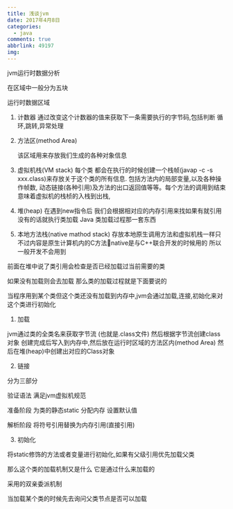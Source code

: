```yaml
---
title: 浅谈jvm
date: 2017年4月8日
categories:
  - java
comments: true
abbrlink: 49197
img:
---
```


jvm运行时数据分析

在区域中一般分为五块


运行时数据区域
1. 计数器
	通过改变这个计数器的值来获取下一条需要执行的字节码,包括判断
	循环,跳转,异常处理
	
2. 方法区(method Area)
	
	该区域用来存放我们生成的各种对象信息
	
	
3. 虚拟机栈(VM stack)
	每个类 都会在执行的时候创建一个栈帧(javap -c -s xxx.class)来存放关于这个类的所有信息.
	包括方法内的局部变量,以及各种操作帧数, 动态链接(各种引用)及方法的出口返回值等等。每个方法的调用到结束意味着虚拟机的栈桢的入栈到出栈,
	
4. 堆(heap) 
	在遇到new指令后 我们会根据相对应的内存引用来找如果有就引用 没有的话就执行类加载 Java 类加载过程那一套东西
	
5. 本地方法栈(native mathod stack)
	存放本地原生调用方法和虚拟机栈一样只不过内容是原生计算机内的C方法native是与C++联合开发的时候用的 所以一般开发不会用到




前面在堆中说了类引用会检查是否已经加载过当前需要的类 

如果没有加载则会去加载 那么类的加载过程就是下面要说的


当程序用到某个类但这个类还没有加载到内存中,jvm会通过加载,连接,初始化来对这个类进行初始化

1. 加载

jvm通过类的全类名来获取字节流 (也就是.class文件) 然后根据字节流创建class对象  创建完成后写入到内存中,然后放在运行时区域的方法区内(method Area)  然后在堆(heap)中创建出对应的Class对象


2. 链接

分为三部分 

验证语法  满足jvm虚拟机规范 

准备阶段  为类的静态static 分配内存 设置默认值

解析阶段  将符号引用替换为内存引用(直接引用)

3. 初始化

将static修饰的方法或者变量进行初始化,如果有父级引用优先加载父类 


那么这个类的加载机制又是什么 它是通过什么来加载的

采用的双亲委派机制

当加载某个类的时候先去询问父类节点是否可以加载

